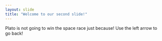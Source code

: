 ```yaml
---
layout: slide
title: "Welcome to our second slide!"
---
```

Plato is not going to win the space race just because!
Use the left arrow to go back!

